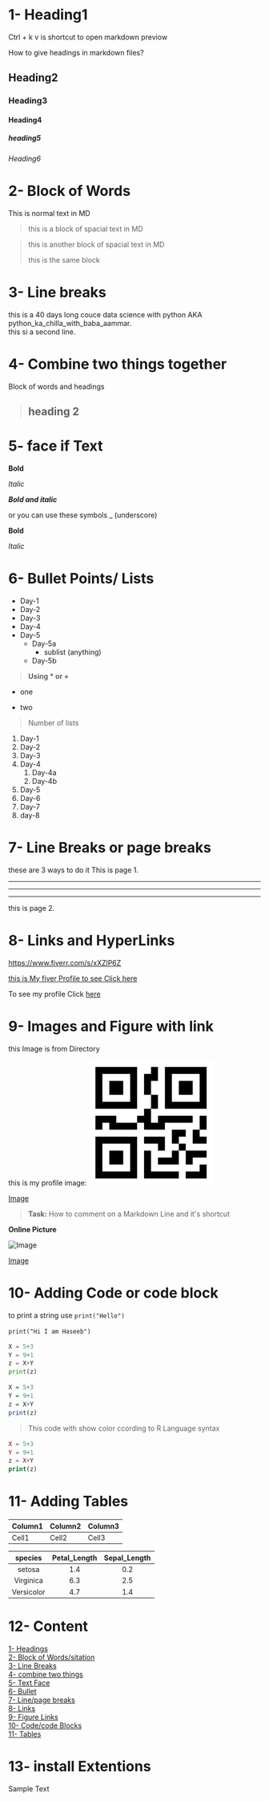 # 1- Heading1  
Ctrl + k v is shortcut to open markdown previow

How to give headings in markdown files?
## Heading2
### Heading3
#### Heading4
##### heading5
###### Heading6


# 2- Block of Words

This is normal text in MD

> this is a block of spacial text in MD

> this is another block of spacial text in MD
> 
> this is the same block


# 3- Line breaks

this is a 40 days long couce data science with python AKA
python_ka_chilla_with_baba_aammar.\
this si a second line.

# 4- Combine two things together

Block of words and headings

>  ## heading 2

# 5- face if Text

**Bold**

*Italic*

***Bold and italic***

or you can use these symbols
_ (underscore)

__Bold__

_Italic_

# 6- Bullet Points/ Lists

- Day-1 
- Day-2
- Day-3
- Day-4
- Day-5
  - Day-5a
    - sublist (anything)
  - Day-5b

> __Using * or +__  

* one
+ two

> Number of lists

1. Day-1
2. Day-2
3. Day-3
4. Day-4
   1. Day-4a
   2. Day-4b 
5. Day-5
6. Day-6
7. Day-7
8. day-8


# 7- Line Breaks or page breaks
these are 3 ways to do it
This is page 1.

---
___
***

this is page 2.


# 8- Links and HyperLinks

<https://www.fiverr.com/s/xXZlP6Z>

[this is My fiver Profile to see Click here](https://www.fiverr.com/s/xXZlP6Z)

[Fiver Profile]: <https://www.fiverr.com/s/xXZlP6Z>


To see my profile Click [here][Fiver Profile]

# 9- Images and Figure with link

this Image is from Directory

this is my profile image:
![Image](image\qrcode-module_0.png)

[Image](image\qrcode-module_0.png)

> **Task:** How to comment on a Markdown Line and it's shortcut
<!-- this is the Comment -->
[comment]: # (this is the comment)
[Comment]: <> (this is the comment)


**Online Picture**

![Image](https://www.istockphoto.com/vector/qr-code-illustration-gm828088276-134655309)

[Image](https://www.istockphoto.com/vector/qr-code-illustration-gm828088276-134655309)

# 10- Adding Code or code block

[comments]: # (These are the ways to add code)

to print a string use `print("Hello")`

`print("Hi I am Haseeb")`

```python
X = 5+3
Y = 9+1
z = X+Y
print(z)
```

```r
X = 5+3
Y = 9+1
z = X+Y
print(z)
```

> This code with show color ccording to R Language syntax

```php
X = 5+3
Y = 9+1
z = X+Y
print(z)
```

# 11- Adding Tables

| Column1 | Column2 | Column3 |
| ------- | ------- | ------- |
| Cell1   | Cell2   | Cell3   |

[comment]: # (:------  this is Left align )
[comment]: # (:-----:  this is Middle align )
[comment]: # (------:  this is Right align )


| species | Petal_Length | Sepal_Length |
| :-----: | :----------: | :----------: |
| setosa  | 1.4           | 0.2          |
| Virginica | 6.3         | 2.5          |
| Versicolor | 4.7        | 1.4          |


# 12- Content

[1- Headings](#1--heading1)\
[2- Block of Words/sitation](#2--block-of-words)\
[3- Line Breaks](#3--line-breaks)\
[4- combine  two things](#4--combine-two-things-together)\
[5- Text Face](#5--face-if-text)\
[6- Bullet](#6--bullet-points-lists)\
[7- Line/page breaks](#7--line-breaks-or-page-breaks)\
[8- Links](#8--links-and-hyperlinks)\
[9- Figure Links](#9--images-and-figure-with-link)\
[10- Code/code Blocks](#10--adding-code-or-code-block)\
[11- Tables](#11--adding-tables)

# 13- install Extentions

Sample Text


